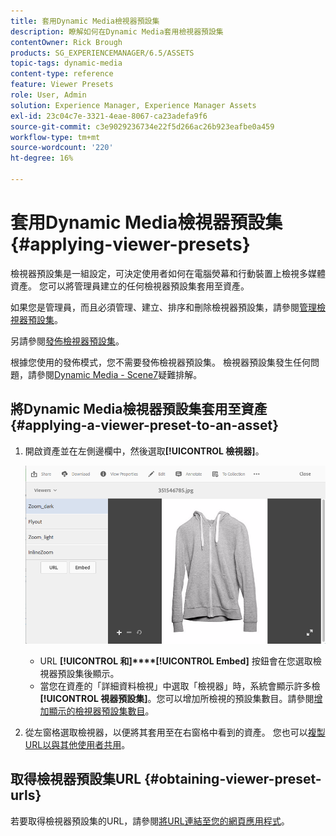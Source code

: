 ```yaml
---
title: 套用Dynamic Media檢視器預設集
description: 瞭解如何在Dynamic Media套用檢視器預設集
contentOwner: Rick Brough
products: SG_EXPERIENCEMANAGER/6.5/ASSETS
topic-tags: dynamic-media
content-type: reference
feature: Viewer Presets
role: User, Admin
solution: Experience Manager, Experience Manager Assets
exl-id: 23c04c7e-3321-4eae-8067-ca23adefa9f6
source-git-commit: c3e9029236734e22f5d266ac26b923eafbe0a459
workflow-type: tm+mt
source-wordcount: '220'
ht-degree: 16%

---
```


# 套用Dynamic Media檢視器預設集 {#applying-viewer-presets}

檢視器預設集是一組設定，可決定使用者如何在電腦熒幕和行動裝置上檢視多媒體資產。 您可以將管理員建立的任何檢視器預設集套用至資產。

如果您是管理員，而且必須管理、建立、排序和刪除檢視器預設集，請參閱[管理檢視器預設集](managing-viewer-presets.md)。

另請參閱[發佈檢視器預設集](managing-viewer-presets.md#publishing-viewer-presets)。

根據您使用的發佈模式，您不需要發佈檢視器預設集。
檢視器預設集發生任何問題，請參閱[Dynamic Media - Scene7](troubleshoot-dms7.md#viewers)疑難排解。

## 將Dynamic Media檢視器預設集套用至資產 {#applying-a-viewer-preset-to-an-asset}

1. 開啟資產並在左側邊欄中，然後選取&#x200B;**[!UICONTROL 檢視器]**。

   ![chlimage_1-104](assets/chlimage_1-104.png)

   * URL **[!UICONTROL 和]****[!UICONTROL Embed]** 按鈕會在您選取檢視器預設集後顯示。
   * 當您在資產的「詳細資料檢視」中選取「檢視器」時，系統會顯示許多檢 **[!UICONTROL 視器預設集]**。您可以增加所檢視的預設集數目。請參閱[增加顯示的檢視器預設集數目](managing-viewer-presets.md)。

1. 從左窗格選取檢視器，以便將其套用至在右窗格中看到的資產。 您也可以[複製URL以與其他使用者共用](linking-urls-to-yourwebapplication.md)。

## 取得檢視器預設集URL {#obtaining-viewer-preset-urls}

若要取得檢視器預設集的URL，請參閱[將URL連結至您的網頁應用程式](linking-urls-to-yourwebapplication.md)。
